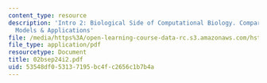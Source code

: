 ```yaml
---
content_type: resource
description: 'Intro 2: Biological Side of Computational Biology. Comparative Genomics,
  Models & Applications'
file: /media/https%3A/open-learning-course-data-rc.s3.amazonaws.com/hst-508-genomics-and-computational-biology-fall-2002/53548df053137195bc4fc2656c1b7b4a_02bsep24i2.pdf
file_type: application/pdf
resourcetype: Document
title: 02bsep24i2.pdf
uid: 53548df0-5313-7195-bc4f-c2656c1b7b4a
---
```

